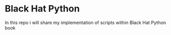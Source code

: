 # Black Hat Python

In this repo i will share my implementation of scripts within Black Hat Python book

